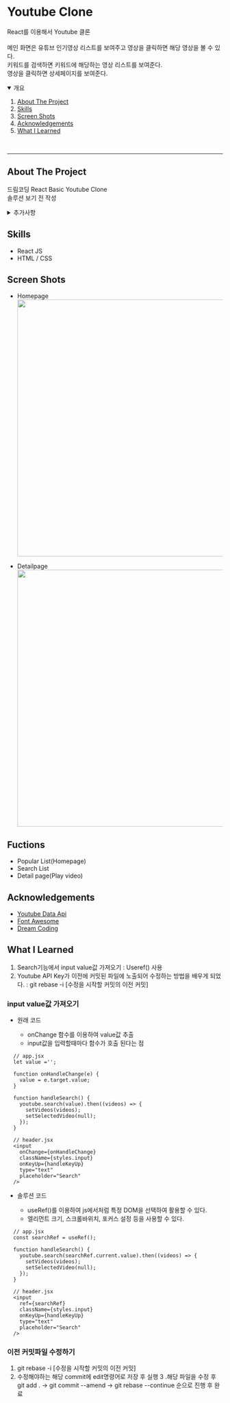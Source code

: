 # Youtube Clone

React를 이용해서 Youtube 클론</br></br>
메인 화면은 유튜브 인기영상 리스트를 보여주고 영상을 클릭하면 해당 영상을 볼 수 있다.</br>
키워드를 검색하면 키워드에 해당하는 영상 리스트를 보여준다.</br>
영상을 클릭하면 상세페이지를 보여준다.

<details open="open">
  <summary>개요</summary>
  <ol>
    <li><a href="#about-the-project">About The Project</a></li>
    <li><a href="#skills">Skills</a></li>
    <li><a href="#screen-shots">Screen Shots</a></li>
    <li><a href="#acknowledgements">Acknowledgements</a></li>
    <li><a href="#what-i-learned">What I Learned</a></li>
  </ol>
</details>
</br>

---

## About The Project

드림코딩 React Basic Youtube Clone</br>
솔루션 보기 전 작성
<details>
  <summary>추가사항</summary>
  <ol>
    <li>Header에 알림 및 로그인 UI 추가</li>
    <li>SideBar UI 추가</li>
  </ol>
</details>

## Skills

- React JS
- HTML / CSS

## Screen Shots

- Homepage</br>
  <img src="screenshot/homepage.png" width="600">
  
- Detailpage</br>
  <img src="screenshot/detailpage.png" width="600">
  
## Fuctions

- Popular List(Homepage)
- Search List
- Detail page(Play video)

## Acknowledgements

- [Youtube Data Api](https://developers.google.com/youtube/v3/getting-started?hl=ko)
- [Font Awesome](https://fontawesome.com/)
- [Dream Coding](https://academy.dream-coding.com/)

## What I Learned

1. Search기능에서 input value값 가져오기 : Useref() 사용
2. Youtube API Key가 이전에 커밋된 파일에 노출되어 수정하는 방법을 배우게 되었다. : git rebase -i [수정을 시작할 커밋의 이전 커밋]

### input value값 가져오기

- 원래 코드

  - onChange 함수를 이용하여 value값 추출
  - input값을 입력할때마다 함수가 호출 된다는 점
  
```
  // app.jsx
  let value ='';
  
  function onHandleChange(e) {
    value = e.target.value;
  }

  function handleSearch() {
    youtube.search(value).then((videos) => {
      setVideos(videos);
      setSelectedVideo(null);
    });
  }
  
  // header.jsx
  <input
    onChange={onHandleChange}
    className={styles.input}
    onKeyUp={handleKeyUp}
    type="text"
    placeholder="Search"
  />
```

- 솔루션 코드

  - useRef()를 이용하여 js에서처럼 특정 DOM을 선택하여 활용할 수 있다.
  - 엘리먼트 크기, 스크롤바위치, 포커스 설정 등을 사용할 수 있다.
  
```
  // app.jsx
  const searchRef = useRef();
  
  function handleSearch() {
    youtube.search(searchRef.current.value).then((videos) => {
      setVideos(videos);
      setSelectedVideo(null);
    });
  }
  
  // header.jsx
  <input
    ref={searchRef}
    className={styles.input}
    onKeyUp={handleKeyUp}
    type="text"
    placeholder="Search"
  />

```

### 이전 커밋파일 수정하기

1. git rebase -i [수정을 시작할 커밋의 이전 커밋] 
2. 수정해야하는 해당 commit에 edit명령어로 저장 후 실행
3 .해당 파일을 수정 후 git add . -> git commit --amend -> git rebase --continue 순으로 진행 후 완료
